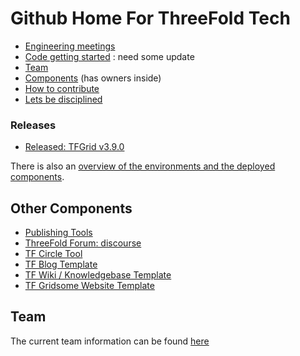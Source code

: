 # Github Home For ThreeFold Tech

- [Engineering meetings](wiki/engineering_meetings)
- [Code getting started](code_getting_started.md) : need some update
- [Team](wiki/team/team.md)
- [Components](wiki/components/components_overview.md) (has owners inside)
- [How to contribute](wiki/contribution/)
- [Lets be disciplined](wiki/contribution/discipline.md)

### Releases

- [Released: TFGrid v3.9.0](https://library.threefold.me/info/manual/#/manual__tfgrid_release_3_9_0)

There is also an [overview of the  environments and the deployed components](https://github.com/orgs/threefoldtech/projects/176/views/1).

## Other Components
  
- [Publishing Tools](https://github.com/threebotserver/publishingtools)
- [ThreeFold Forum: discourse](https://github.com/threefoldtech/threefold-forums)
- [TF Circle Tool](https://github.com/threefoldtech/circles_reporting_tool)
- [TF Blog Template](https://github.com/threefoldfoundation/blog_example)
- [TF Wiki / Knowledgebase Template](https://github.com/threefoldfoundation/wiki_example)
- [TF Gridsome Website Template](https://github.com/threefoldfoundation/www_examplesite)


## Team
The current team information can be found [here](./wiki/team/team.md)
